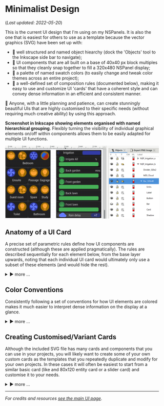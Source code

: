 # Minimalist Design
(_Last updated: 2022-05-20_)

This is the current UI design that I'm using on my NSPanels.  It is also the one that is easiest for others to use as a template because the vector graphics (SVG) have been set up with:
* 🔹 well structured and named object hiearchy (dock the 'Objects' tool to the Inkscape side bar to navigate);
* 🔹 UI components that are all built on a base of 40x40 px block multiples so that they cleanly snap together to fill a 320x480 NSPanel display;
* 🔹 a palette of named swatch colors (to easily change and tweak color themes across an entire project);
* 🔹 a well-defined set of composition rules (documented below), making it easy to use and customize UI 'cards' that have a coherent style and can convey dense information in an efficient and consistent manner.

🎉 Anyone, with a little planning and patience, can create stunningly beautiful UIs that are highly customised to their specific needs (without requiring much creative ability) by using this approach.


**Screenshot in Inkscape showing elements organised with named hierarchical grouping**.  Flexibly turning the visibility of individual graphical elements on/off within components allows them to be easily adapted for multiple UI functions.

![Inkscape screenshot of hiearachical organization](/UI_Design/Minimalist/InkScape_Object-Grouping-Hierarchy.png)

## Anatomy of a UI Card
A precise set of parametric rules define how UI components are constructed (although these are applied pragmatically).  The rules are described sequentially for each element below, from the base layer upwards, noting that each individual UI card would ultimately only use a subset of these elements (and would hide the rest).  

<details>
  <summary>▶️ more ...</summary>


#### 🔸 EXTENT (structural foundation):
_The base foundation is a transparent rectangle that is a multiple of 20 x 20 px blocks (snapped to 20x20 grid)._  
The `EXTENT` sets the outer bounds of the component, ensures that all components will snap together cleanly, and maintains the reference for offsets by which each constituent element floats away from grid edges.  For a typical single entity card, with label, (like the `Garage` light example above) this would be 80px x 120px.

#### 🔸 shadow (beneath card):
_Offsets from the `EXTENT`: top = 4px, sides = 4px, bottom = 2px. Rectangle rounding radius (of corners) = 11px._  
No blurring is applied. (Sharp `shadow`s look cleaner on a low-resolution display.  If blurring is applied, then a 'clip mask' will be needed to keep the blurring with the bounds of EXTENT, otherwise snapping and page boundaries will be compromised).

#### 🔸 card (visible base):
_Offsets from the `EXTENT`: and equal 4px on all sides. Rectangle rounding radius = 10px._  
The `card` is the visible base on which all other elements are laid.  The `card` casts a `shadow` onto the background `wallpaper`.

#### 🔸 circle (icon background, full size):
_`Circle` radius = 30px. Offsets from the `EXTENT`: top = 10px, sides = 10px. (Centre snapped to 20x20 grid.)_  
`Circle`s are used as the background to `icon`s and convey the state and function of the entity associated with each card more clearly.

#### 🔸 icon (full size):
_Material Design Icon SVGs (96pt) with up to 250% scaling fit in 30px radius background `circle`._  
Color conventions for `icon`s and background `circle`s are detailed futher down.

#### 🔸 bar (horizontal sliders and background for dynamic text):
_Rectangle height 28px, rounding radius 7px. Offsets from the `EXTENT`: sides = 20px, bottom = 7px._  
Horizontal `bar`s typically require wider cards where they are used as sliders or as background for text that dynamically updates with changes to states/attributes.
An `icon` (with `circle` background) may be associated with a bar to indicate its function (following the color conventions below).

**'Interactive' `icon`s (toggle):** _`Circle` radius = 20px, with MDI `icon`s scaled to match (~150%), `EXTENT` height = 80px_  
  `Icon`s that are used to trigger an action when pressed (interactive), need to be large enough for reliable touch interactions.
  
**'Static' `icon`s:** _`Circle` radius = 11px, with MDI `icon`s scaled to match (~90%), `EXTENT` height = 60px_  
  `Icon`s that are only used to indicate the function of a bar (static), can to be smaller because they are not used for touch interactions.

#### 🔸 button (modified bar):
_Variant of `bar` with rounding radius = 14px (so that rounding diameter = height = 28px to form semi-circluar end caps)._  
The card behind a single row of buttons should also have semi-circular end caps, with diameter = height, such that _`card` rectangle radius = 16px, `shadow` rectangle radius = 17px, and `EXTENT` height = 40px_ (e.g.  `Rain delay` card above). Buttons may include an icon with a `circle` _radius 14px_ aligned to fit exactly in the half-round left end cap, and _`icon` scaled to match (~100%)_.

#### 🔸 scenes (unique options):
_Variant of standard `icon`s with enlarged 35px `circle` background that merges with a small `bar` below (68px x 20px, rectangle radius 7px, offset 6px from bottom of `EXTENT`) as background for a 16pt text label._  
Multiple mutually-exclusive scenes are placed next to each other - the selected scene is highlighted (using the active color coding for interactive icons described below) while all other related scene options are colored in their inactive state.

#### 🔸 labels:
_16pt Robotto Condensed. Top of text positioned 15px below bottom of circle, centred. (Offset from `EXTENT`: bottom = 35px.)_  
(Secondary labels, such as units of measure: _14 pt Robotto Condensed_.)

#### 🔸 wallpaper (page background):
_Master wallpaper covering full display (320px x 480px) CLONED for each page._  
Using 'clones' of a 'master' `wallpaper` makes it much easier to manage the background on each page.  This way, any edits made to the master will automatically flow through to every page (and makes it much more convenient if you want to test textured backgrounds, in place of a solid color, in a later theme).

#### 🔸 EU NSPanel template (landscape with covered strip down right edge):
For the **EU NSPanel**, the right hand edge of the display is hidden by the case, which has to be taken into account when creating HMI images (that still need to be 480x320, but with the covered part of the display blacked out).  The SVG file includes a _500x320 template_ for this which allows cards to be snapped to grid while editing and still maintain their final alignment.  Marked areas on each edge show what needs to be clipped to recentre the grid-aligned cards and the 'clip mask' rectangle between these marked areas can be applied to the final HMI page image to extract the properly-centred 480x320 image (including the black strip for the covered area on the right).

**The EU template is 500px x 320px with 14px clipped from the LHS and 6px from RHS.** Use the 480px x 320px rectangle between the two orange bars as a clip mask.     This allows easier alignment while editing (snapping to 20x20 grid) but still keeps the visible UI elements centred (after accounting for the black ~28 pixels coverd by the case down the RHS).   
  
![EU template](/UI_Design/Minimalist/DOCS_EU_Template.png)  
  
--- 
  
</details>


## Color Conventions
Consistently following a set of conventions for how UI elements are colored makes it much easier to interpret dense information on the display at a glance.

<details>
  <summary>▶️ more ...</summary>


#### States and Interaction
* 🔹 A `colored icon` indicates that it is `interactive` (it will trigger an action, such as toggling, when touched), whereas grey-scale icons provide information that is not directly interactive (such as sensor information).
* 🔹 A `colored background` indicates that information for that entity is in an `active` state (it is 'on', the value exceeds a threshold, or it matches some criteria, such as tracker location matching "Home"), whereas a grey-scale background indicates that is in its non-active state.

Note that this convention declutters the interface by obviating the need for 'toggle buttons' that are so ubiquitous in other UIs - simply coloring the `icon` indicates that pressing it will trigger a toggle (where that is the expected effect, and/or it may trigger other single-click, or long-click actions).

#### Icon and Background Colors (part of named 'swatch' palette)
* 🔹 Five colors are used to indicates states and interactive elements: `orange`, `red`, `purple`, `blue`, `green` (following [Lovelace Minimalist UI](https://ui-lovelace-minimalist.github.io/UI/) and [Mushroom Cards](https://community.home-assistant.io/t/mushroom-cards-build-a-beautiful-dashboard-easily/388590)).  (These colors have been modified from Material Design standards to work well on a Nextion NSPanel display.)
* 🔹 Three variants are used for each color (ranked from brightest to darkest): `Active_Icon` (used when an interactive icon is in its active state, and blended into the grey background with transparency when in its inactive state); `Active_Background` (applied to an icon background when in its active state; also applied to the interactive state of other elements such as slider bars); and `Dim` (used for the slider background, the background of dynamic text).

![Main color palette](/UI_Design/Minimalist/DOCS_Main_Colors.png)
  
#### Example icon types coloring:
* 🔹 For an **interactive icon** (e.g. `Garage` light in screenshots):  
  Active state (`Active_Icon` icon color on `Active_Background` background);  
  Inactive state (`Active_Icon` semi-transparent icon on `Inactive_Backround` grey background).
* 🔹 For an **non-interactive icon** (e.g. `Front` door contact sensor in screenshots):  
  Active state (`Inactive_Grey` icon color on `Active_Background` background);  
  Inactive state(`Inactive_Grey` semi-transparent icon on `Inactive_Backround` grey).
* 🔹 For a **static icon** (e.g. the temperature icon for above the `light color temperature` slider in screenshots):  
  Enabled state (`white` icon on `Inactive_Background` grey);  
  Disabled state (dark `Disabled` grey icon on `Inactive_Backround` grey).

![Icon types and coloring](/UI_Design/Minimalist/DOCS_Icon_Types.png)
  
#### Buttons
`Button`s use white `label`s and `icon`s on a `button-colored` background that is slightly darker than the `Active_Icon` blue (so that white text remains legible when the display is viewed at an oblique angle and the blue color becomes washed out).  The depressed `button` state is colored `Dim` blue.

#### Labels
Lables have a bright grey for showing text associated with active UI elements, and a darker grey to designate inactive or disabled elements.  
(Text on `buttons` is white.)

#### 'Structural' elements
All the static non-interactive 'structural' components of the UI are distinguised by using greyscale (or very low saturation) colors.
  

--- 
  
</details>


## Creating Customised/Variant Cards
Although the included SVG file has many cards and components that you can use in your projects, you will likely want to create some of your own custom cards as the templates that you repeatedly duplicate and modify for your own projects.  In these cases it will often be easiest to start from a similar basic card (like and 80x120 entity card or a slider card) and customise it to your needs. 


<details>
  <summary>▶️ more ...</summary>


#### Resizing
Do not resize cards by simply scaling the whole grouped object(s) - that will mess up the consistency of offsets and component sizes relative to other cards.  
Instead, work through each element in the object hierarchy and resize them invidually, maintaining offsets specified above. The design rules make this much easier than it sounds - with the rectangle tool selected, start with the `EXTENT` and adjust the rectangle width and height in multiples of 40px.  Then make use the same multiples of 40px to adjust the width and height of the `shadow` and `card` rectangles (and their offsets and corner-rounding will be maintained correctly).  Do the same for any `bar` and `button` rectangles you want to use, then check if you need to change the alignment of any `label`s, `icon`s and/or `circle`s.  (For more complicated changes, such as `Grouped Cards` described below, duplicate any elements you require extra copies of, arrange them properly in the object hierarchy tree, align and color them as needed).

#### Grouped Cards
For a grouped card, that combines multiple entities, it is **easier to expand an indvidual card** (than to try merging multiple individual cards).  Start with a basic card for an individual entity that you want to group and expand it (by **resizing the rectangles for the EXTENT, shadow and card** elements, as described above).  **Then duplicate the elements you want multiples of** in the group (circles, icons, bars, buttons) and rearrange those duplicated elements (aligned to where they would of been if they had remained part of separate, adjacent, ungrouped cards).  The `Bedroom` card above shows an example thats groups four entities together on one card.


#### Editing Tips
* Use the 'Objects' hieararchy (rather than ungrouping then regrouping) to select, copy/duplicate and paste elements.
* It is especially important to keep the object tree properly organised by being precise about where in the hiearchy you copy from (the whole group from that level down will be copied), where in the hiearchy you paste to (it will be inserted above the selected item)), and which individual element (and which LHS selection tool you have active) when editing.
* It helps if you dock the 'Object' and the other key object property tools (`Transform`, `Fill and stroke`, `Swatch`, `Export PNG`, `Align` etc.) to the two sidebars on the right hand side.
* To maintain precision it helps to do most editing parametrically (entering exact pixel values numericaly) using the `Rectangle` and `Circle` tools (on the LHS) and the object properties docked to the RHS sidebars: `Transform` (to move objects and resize icons). 
* For quick mouse selection the main 'select' tool (top LHS) selects whole groups and the finer 'node' tool beneath it selects objects within groups.  (Although, once selected, you then need to pick the appropriate 'select', 'rectangle', 'circle', 'text' tool to make the specific types of edits each of those tools allows - the top toolbar changes to reflect the currently available editing options.) 

--- 
  
</details>

  
---  
_For credits and resources [see the main UI page](/UI_Design)._

